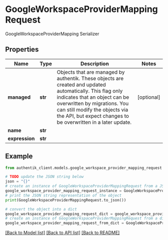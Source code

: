 # GoogleWorkspaceProviderMappingRequest

GoogleWorkspaceProviderMapping Serializer

## Properties

Name | Type | Description | Notes
------------ | ------------- | ------------- | -------------
**managed** | **str** | Objects that are managed by authentik. These objects are created and updated automatically. This flag only indicates that an object can be overwritten by migrations. You can still modify the objects via the API, but expect changes to be overwritten in a later update. | [optional] 
**name** | **str** |  | 
**expression** | **str** |  | 

## Example

```python
from authentik_client.models.google_workspace_provider_mapping_request import GoogleWorkspaceProviderMappingRequest

# TODO update the JSON string below
json = "{}"
# create an instance of GoogleWorkspaceProviderMappingRequest from a JSON string
google_workspace_provider_mapping_request_instance = GoogleWorkspaceProviderMappingRequest.from_json(json)
# print the JSON string representation of the object
print(GoogleWorkspaceProviderMappingRequest.to_json())

# convert the object into a dict
google_workspace_provider_mapping_request_dict = google_workspace_provider_mapping_request_instance.to_dict()
# create an instance of GoogleWorkspaceProviderMappingRequest from a dict
google_workspace_provider_mapping_request_from_dict = GoogleWorkspaceProviderMappingRequest.from_dict(google_workspace_provider_mapping_request_dict)
```
[[Back to Model list]](../README.md#documentation-for-models) [[Back to API list]](../README.md#documentation-for-api-endpoints) [[Back to README]](../README.md)


